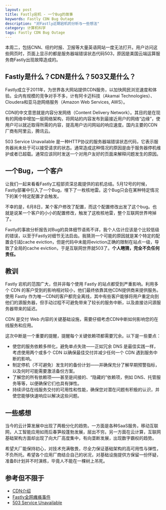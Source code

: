 ```yaml
---
layout: post
title: Fastly宕机 - 一个Bug的故事
keywords: Fastly CDN Bug Outage
description: "对Fastly近期宕机的分析与一些想法"
category: 计算机科学
tags: Fastly CDN Bug Outage
---
```




本周二，包括CNN、纽约时报、卫报等大量英语网站一度无法打开。用户访问这些网页时，页面上显示的都是服务器端错误状态代码503，原因是美国云端运算服务商Fastly出现故障造成的。

## Fastly是什么？CDN是什么？503又是什么？

Fastly成立于2011年，为世界各大网站提供CDN服务，以加快网民浏览速度和体验。业内有规模的竞争对手不多，计有阿卡迈科技（Akamai Technologies）、Cloudera和亚马逊网络服务（Amazon Web Services, AWS）。

CDN的中文意思就是内容分发网络（Content Delivery Network）。其目的是在现有的网络中增加一层网络架构，将网站的内容发布到最接近用户的网络“边缘”，使用户可以就近取得所需的内容，提高用户访问网站的响应速度。国内主要的CDN厂商有阿里云，腾讯云。

503 Service Unavailable 是一种HTTP协议的服务器端错误状态代码，它表示服务器尚未处于可以接受请求的状态。通常造成这种情况的原因是由于服务器停机维护或者已超载。通常应该同时发送一个对用户友好的页面来解释问题发生的原因。



## 一个Bug，一个客户

让我们一起来看看Fastly工程部资深总裁提供的宕机总结。5月12号的时候，Fastly部署中引入了一个Bug，埋下了一枚核地雷。这个Bug只会在某种特定情况下的某个特定配置才会触发。

不幸的是，6月8日，某个客户修改了配置，而这个配置修改出发了这个bug。也就是说某一个客户的小小的配置修改，触发了这枚核地雷，整个互联网世界垮掉了。

Fastly的事故分析报告对Bug的具体细节语焉不详，我个人估计应该是个比较低级的错误，以至于Fastly对细节无法启齿。我猜测一个可能的原因就是某个特定的配置会引起cache eviction，但是代码中未能将eviction正确的限制在站点一级，导致了全局的cache eviction，于是互联网世界就503了。**个人瞎猜，完全不负任何责任。**

## 教训

Fastly 宕机的范围广大，但并非每个使用 Fastly 的站点都受到严重影响。利用多个 CDN 的客户受到的影响相对较小，他们最终依靠其他CDN提供商来提供服务。使用 Fastly 作为唯一CDN的客户都完全离线，其中有些客户能够将用户重定向到他们的源服务器，但手动过程不可避免带来了较长的服务中断，以及直接访问源服务器带来的延迟。

CDN 是交付 Web 内容的关键基础设施，需要仔细考虑CDN中断如何影响您的在线服务和应用。

这次中断是一个重要的提醒，提醒每个关键依赖项都需要冗余。以下是一些要点：

+ 使您的服务依赖多样化，避免单点失效——正如冗余 DNS 是最佳实践一样，考虑使用两个或多个 CDN 以确保最佳交付并减少任何一个 CDN 遇到服务中断的影响。
+ 制定停机（不可避免）发生时的备份计划——并确保充分了解早期预警指标，以及何时可能需要激活备份方案。
+ 了解您的所有依赖项——甚至是间接的、“隐藏的”依赖项，例如 DNS、托管服务等等，以便确保它们也具有弹性。
+ 持续评估在线服务交付的可用性和性能，确保您对潜在问题有积极的认识，并使您能够快速响应以解决这些问题。



## 一些感想

当今的云计算发展中出现了两极分化的趋势。一方面是各种SaaS服务，移动互联网，人工智能应用如雨后春笋般蓬勃发展，层出不穷。另一方面在云计算，互联网基础架构方面却出现了向大厂高度集中，有向垄断发展，出现数字霸权的趋势。

希望大厂能保持初心，对技术充满敬畏，尽全力保证基础架构的高可用性与弹性，不负所托。希望各个应用厂商结合自己的状况，对基础设施提供方保留一份怀疑，准备B计划并不时演练，毕竟人不能在一棵树上吊死。

## 参考但不限于

- [CDN介绍](https://segmentfault.com/a/1190000022758400)
- [Fastly全网瘫痪事件](https://www.bbc.com/zhongwen/simp/world-57411413)
- [503 Service Unavailable](https://developer.mozilla.org/zh-CN/docs/Web/HTTP/Status/503)



